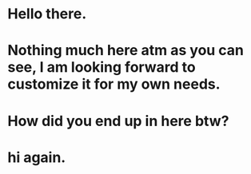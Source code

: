 # Hello there.
# Nothing much here atm as you can see, I am looking forward to customize it for my own needs. 
# How did you end up in here btw?
# hi again.